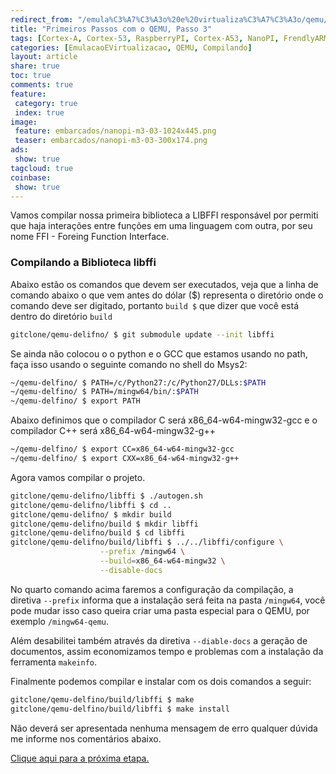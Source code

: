```yaml
---
redirect_from: "/emula%C3%A7%C3%A3o%20e%20virtualiza%C3%A7%C3%A3o/qemu/compilando/Primeiros_Passos_com_o_QEMU-parte-3/"
title: "Primeiros Passos com o QEMU, Passo 3" 
tags: [Cortex-A, Cortex-53, RaspberryPI, Cortex-A53, NanoPI, FrendlyARM, ARM, Intel, TBB,  Emulação, Virtualização, KVM, QEMU, VMware, VirtualBox, VBox, Hiper-V, Xen, GNU ARM Eclipse, Eclipse, Windows, RTOS, uOS]
categories: [EmulacaoEVirtualizacao, QEMU, Compilando]
layout: article
share: true
toc: true
comments: true
feature:
 category: true
 index: true
image:
 feature: embarcados/nanopi-m3-03-1024x445.png
 teaser: embarcados/nanopi-m3-03-300x174.png
ads: 
 show: true
tagcloud: true
coinbase:
 show: true
---
```


Vamos compilar nossa primeira biblioteca a LIBFFI responsável por permiti que haja interações entre funções em uma linguagem com outra, por seu nome FFI - Foreing Function Interface.

<!--more-->

### Compilando a Biblioteca libffi

Abaixo estão os comandos que devem ser executados, veja que a linha de comando abaixo o que vem antes do dólar ($) representa o diretório onde o comando deve ser digitado, portanto `build $` que dizer que você está dentro do diretório `build`

```sh
gitclone/qemu-delifno/ $ git submodule update --init libffi
```
Se ainda não colocou o o python e o GCC que estamos usando no path, faça isso usando o seguinte comando no shell do Msys2:

```sh
~/qemu-delfino/ $ PATH=/c/Python27:/c/Python27/DLLs:$PATH
~/qemu-delfino/ $ PATH=/mingw64/bin/:$PATH
~/qemu-delfino/ $ export PATH
```

Abaixo definimos que o compilador C será x86_64-w64-mingw32-gcc e o compilador C++ será x86_64-w64-mingw32-g++
```sh
~/qemu-delfino/ $ export CC=x86_64-w64-mingw32-gcc 
~/qemu-delfino/ $ export CXX=x86_64-w64-mingw32-g++
```
				
Agora vamos compilar o projeto.

```sh
gitclone/qemu-delifno/libffi $ ./autogen.sh
gitclone/qemu-delifno/libffi $ cd ..
gitclone/qemu-delifno/ $ mkdir build
gitclone/qemu-delifno/build $ mkdir libffi
gitclone/qemu-delifno/build $ cd libffi
gitclone/qemu-delifno/build/libffi $ ../../libffi/configure \
                    --prefix /mingw64 \
                    --build=x86_64-w64-mingw32 \
					--disable-docs
```

No quarto comando acima faremos a configuração da compilação, a diretiva `--prefix` informa que a instalação será feita na pasta `/mingw64`, você pode mudar isso caso queira criar uma pasta especial para o QEMU, por exemplo `/mingw64-qemu`.

Além desabilitei também através da diretiva `--diable-docs` a geração de documentos, assim economizamos tempo e problemas com a instalação da ferramenta `makeinfo`.

Finalmente podemos compilar e instalar com os dois comandos a seguir:

```bash
gitclone/qemu-delfino/build/libffi $ make
gitclone/qemu-delfino/build/libffi $ make install
```

Não deverá ser apresentada nenhuma mensagem de erro qualquer dúvida me informe nos comentários abaixo.

[Clique aqui para a próxima etapa.](http://carlosdelfino.eti.br/emula%C3%A7%C3%A3o%20e%20virtualiza%C3%A7%C3%A3o/qemu/compilando/Primeiros_Passos_com_o_QEMU-passo-4/)

